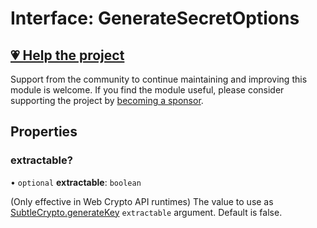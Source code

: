 # Interface: GenerateSecretOptions

## [💗 Help the project](https://github.com/sponsors/panva)

Support from the community to continue maintaining and improving this module is welcome. If you find the module useful, please consider supporting the project by [becoming a sponsor](https://github.com/sponsors/panva).

## Properties

### extractable?

• `optional` **extractable**: `boolean`

(Only effective in Web Crypto API runtimes) The value to use as
[SubtleCrypto.generateKey](https://developer.mozilla.org/docs/Web/API/SubtleCrypto/generateKey) `extractable` argument. Default is false.
